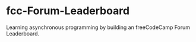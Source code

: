 # fcc-Forum-Leaderboard
Learning asynchronous programming by building an freeCodeCamp Forum Leaderboard.
